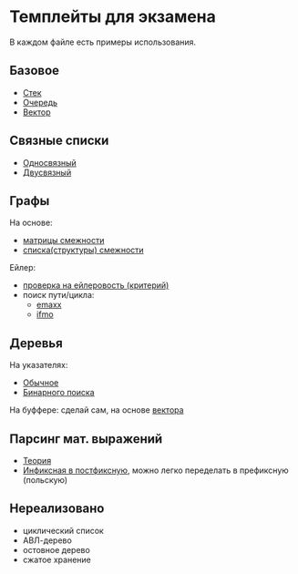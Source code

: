 # Темплейты для экзамена
В каждом файле есть примеры использования.
## Базовое
- [Стек](usage/stack.cpp)
- [Очередь](usage/queue.cpp)
- [Вектор](usage/vector.cpp)
## Связные списки
- [Односвязный](usage/linked_list.cpp)
- [Двусвязный](usage/double_linked_list.cpp)
## Графы
На основе:
- [матрицы смежности](usage/adjacency_matrix_graph.cpp)
- [списка(структуры) смежности](usage/adjacency_list_graph.cpp)

Ейлер:
- [проверка на ейлеровость (критерий)](https://neerc.ifmo.ru/wiki/index.php?title=%D0%AD%D0%B9%D0%BB%D0%B5%D1%80%D0%BE%D0%B2%D0%BE%D1%81%D1%82%D1%8C_%D0%B3%D1%80%D0%B0%D1%84%D0%BE%D0%B2)
- поиск пути/цикла:
    - [emaxx](https://e-maxx.ru/algo/euler_path)
    - [ifmo](https://neerc.ifmo.ru/wiki/index.php?title=%D0%90%D0%BB%D0%B3%D0%BE%D1%80%D0%B8%D1%82%D0%BC_%D0%BF%D0%BE%D1%81%D1%82%D1%80%D0%BE%D0%B5%D0%BD%D0%B8%D1%8F_%D0%AD%D0%B9%D0%BB%D0%B5%D1%80%D0%BE%D0%B2%D0%B0_%D1%86%D0%B8%D0%BA%D0%BB%D0%B0)
## Деревья
На указателях:
- [Обычное](usage/unordered_tree.cpp)
- [Бинарного поиска](usage/binary_search_tree.cpp)

На буффере: сделай сам, на основе [вектора](usage/vector.cpp)
## Парсинг мат. выражений
- [Теория](https://www.tutorialspoint.com/data_structures_algorithms/expression_parsing.htm)
- [Инфиксная в постфиксную](https://www.tutorialspoint.com/data_structures_algorithms/expression_parsing_using_statck.htm), можно легко переделать в префиксную (польскую)

## Нереализовано
- циклический список
- АВЛ-дерево
- остовное дерево
- сжатое хранение